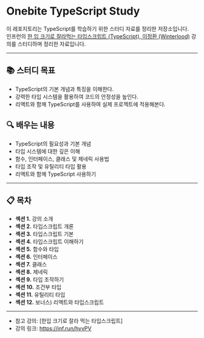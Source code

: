 # Onebite TypeScript Study

이 레포지토리는 TypeScript를 학습하기 위한 스터디 자료를 정리한 저장소입니다.  
인프런의 [한 입 크기로 잘라먹는 타입스크립트 (TypeScript), 이정환 (Winterlood)](https://www.inflearn.com/course/%ED%95%9C%EC%9E%85-%ED%81%AC%EA%B8%B0-%ED%83%80%EC%9E%85%EC%8A%A4%ED%81%AC%EB%A6%BD%ED%8A%B8) 강의를 스터디하며 정리한 자료입니다.

---

## 📚 스터디 목표
- TypeScript의 기본 개념과 특징을 이해한다.
- 강력한 타입 시스템을 활용하여 코드의 안정성을 높인다.
- 리액트와 함께 TypeScript를 사용하여 실제 프로젝트에 적용해본다.

## 🔍 배우는 내용
- TypeScript의 필요성과 기본 개념
- 타입 시스템에 대한 깊은 이해
- 함수, 인터페이스, 클래스 및 제네릭 사용법
- 타입 조작 및 유틸리티 타입 활용
- 리액트와 함께 TypeScript 사용하기

---

## 📋 목차
- **섹션 1.** 강의 소개
- **섹션 2.** 타입스크립트 개론
- **섹션 3.** 타입스크립트 기본
- **섹션 4.** 타입스크립트 이해하기
- **섹션 5.** 함수와 타입
- **섹션 6.** 인터페이스
- **섹션 7.** 클래스
- **섹션 8.** 제네릭
- **섹션 9.** 타입 조작하기
- **섹션 10.** 조건부 타입
- **섹션 11.** 유틸리티 타입
- **섹션 12.** 보너스) 리액트와 타입스크립트

---

- 참고 강의: [한입 크기로 잘라 먹는 타입스크립트]
- 강의 링크: https://inf.run/hvvPV